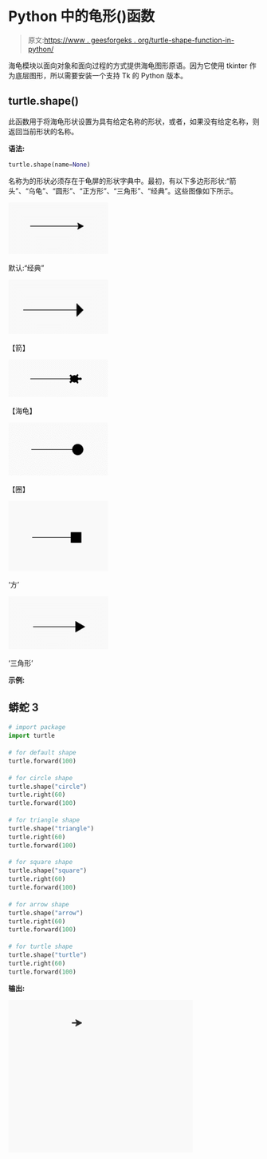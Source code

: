 # Python 中的龟形()函数

> 原文:[https://www . geesforgeks . org/turtle-shape-function-in-python/](https://www.geeksforgeeks.org/turtle-shape-function-in-python/)

海龟模块以面向对象和面向过程的方式提供海龟图形原语。因为它使用 tkinter 作为底层图形，所以需要安装一个支持 Tk 的 Python 版本。

## turtle.shape()

此函数用于将海龟形状设置为具有给定名称的形状，或者，如果没有给定名称，则返回当前形状的名称。

**语法:**

```py
turtle.shape(name=None)

```

名称为的形状必须存在于龟屏的形状字典中。最初，有以下多边形形状:“箭头”、“乌龟”、“圆形”、“正方形”、“三角形”、“经典”。这些图像如下所示。

![](img/60e33a2a41ea5a7ca9c660628067bcf2.png)

默认:“经典”

![](img/28920027d040d01804555135c00893f8.png)

【箭】

![](img/5695b1024a5dc8bbc0ff9540e9d8dbae.png)

【海龟】

![](img/56bce5be8eb648659f9b68e0aa8d9480.png)

【圈】

![](img/ec72a24d70c5f25a248a418eafea3421.png)

‘方’

![](img/b120cbf375421f1fd762bce40141de9e.png)

‘三角形’

**示例:**

## 蟒蛇 3

```py
# import package
import turtle 

# for default shape
turtle.forward(100)

# for circle shape
turtle.shape("circle")
turtle.right(60)
turtle.forward(100)

# for triangle shape
turtle.shape("triangle")
turtle.right(60)
turtle.forward(100)

# for square shape
turtle.shape("square")
turtle.right(60)
turtle.forward(100)

# for arrow shape
turtle.shape("arrow")
turtle.right(60)
turtle.forward(100)

# for turtle shape
turtle.shape("turtle")
turtle.right(60)
turtle.forward(100)
```

**输出:**

![](img/e89cef7f3c180d43f00ed03074c389a7.png)